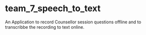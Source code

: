 # team_7_speech_to_text

An Application to record Counsellor session questions offline and to transcribbe the recording to text online.
